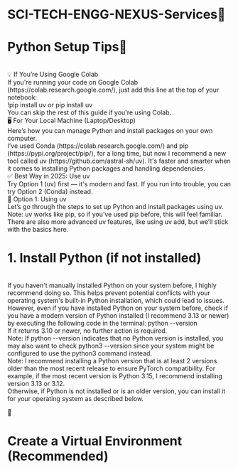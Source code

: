 # SCI-TECH-ENGG-NEXUS-Services🔬
# Python Setup Tips🐍
<br>
💡 If You’re Using Google Colab
<br>
If you're running your code on Google Colab (https://colab.research.google.com/), just add this line at the top of your notebook:
<br>
!pip install uv or pip install uv
<br>
You can skip the rest of this guide if you're using Colab.
<br>
🖥️ For Your Local Machine (Laptop/Desktop)
<br>
Here’s how you can manage Python and install packages on your own computer.
<br>
I’ve used Conda (https://colab.research.google.com/) and pip (https://pypi.org/project/pip/), for a long time, but now I recommend a new tool called uv (https://github.com/astral-sh/uv). It's faster and smarter when it comes to installing Python packages and handling dependencies.
<br>
✅ Best Way in 2025: Use uv
<br>
Try Option 1 (uv) first — it's modern and fast. If you run into trouble, you can try Option 2 (Conda) instead.
<br>
🧰 Option 1: Using uv
<br>
Let’s go through the steps to set up Python and install packages using uv.
<br>
Note: uv works like pip, so if you’ve used pip before, this will feel familiar.
<br>
There are also more advanced uv features, like using uv add, but we’ll stick with the basics here.
<br>



# 1. Install Python (if not installed)
<br>
If you haven't manually installed Python on your system before, I highly recommend doing so. This helps prevent potential conflicts with your operating system's built-in Python installation, which could lead to issues.
<br>
However, even if you have installed Python on your system before, check if you have a modern version of Python installed (I recommend 3.13 or newer) by executing the following code in the terminal:
python --version
<br>
If it returns 3.10 or newer, no further action is required.
<br>
Note: If python --version indicates that no Python version is installed, you may also want to check python3 --version since your system might be configured to use the python3 command instead.
<br>
Note: I recommend installing a Python version that is at least 2 versions older than the most recent release to ensure PyTorch compatibility. For example, if the most recent version is Python 3.15, I recommend installing version 3.13 or 3.12.
<br>
Otherwise, if Python is not installed or is an older version, you can install it for your operating system as described below.
<br>

🐍 
# Create a Virtual Environment (Recommended)


